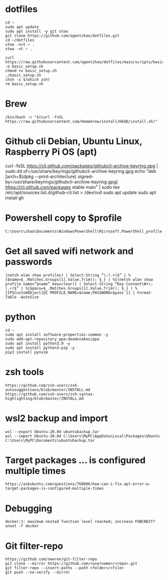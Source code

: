 # dotfiles

```
cd ~
sudo apt update
sudo apt install -y git stow
git clone https://github.com/agentzhao/dotfiles.git
cd ~/dotfiles
stow -nvt ~ .
stow -vt ~ .

curl https://raw.githubusercontent.com/agentzhao/dotfiles/main/scripts/basic_setup.sh -o basic_setup.sh
chmod +x basic_setup.sh
./basic_setup.sh
chsh -s $(which zsh)
rm basic_setup.sh
```

# Brew

```
/bin/bash -c "$(curl -fsSL https://raw.githubusercontent.com/Homebrew/install/HEAD/install.sh)"
```

# Github cli Debian, Ubuntu Linux, Raspberry Pi OS (apt)

curl -fsSL https://cli.github.com/packages/githubcli-archive-keyring.gpg | sudo dd of=/usr/share/keyrings/githubcli-archive-keyring.gpg
echo "deb [arch=$(dpkg --print-architecture) signed-by=/usr/share/keyrings/githubcli-archive-keyring.gpg] https://cli.github.com/packages stable main" | sudo tee /etc/apt/sources.list.d/github-cli.list > /dev/null
sudo apt update
sudo apt install gh

# Powershell copy to $profile

```
C:\Users\zhao\Documents\WindowsPowerShell\Microsoft.PowerShell_profile.ps1
```

# Get all saved wifi network and passwords

```
(netsh wlan show profiles) | Select-String “\:(.+)$” | %{$name=$_.Matches.Groups[1].Value.Trim(); $_} | %{(netsh wlan show profile name=”$name” key=clear)} | Select-String “Key Content\W+\:(.+)$” | %{$pass=$_.Matches.Groups[1].Value.Trim(); $_} | %{[PSCustomObject]@{ PROFILE_NAME=$name;PASSWORD=$pass }} | Format-Table -AutoSize
```

# python

```
cd ~
sudo apt install software-properties-common -y
sudo add-apt-repository ppa:deadsnakes/ppa
sudo apt install python3.9 -y
sudo apt install python3-pip -y
pip3 install pynvim
```

# zsh tools

```
https://github.com/zsh-users/zsh-autosuggestions/blob/master/INSTALL.md
https://github.com/zsh-users/zsh-syntax-highlighting/blob/master/INSTALL.md
```

# wsl2 backup and import

```
wsl --export Ubuntu-20.04 ubuntubackup.tar
wsl --import Ubuntu-20.04 C:\Users\MyPC\AppData\Local\Packages\Ubuntu C:\Users\MyPC\Documents\ubuntubackup.tar
```

# Target packages ... is configured multiple times

```
https://askubuntu.com/questions/760896/how-can-i-fix-apt-error-w-target-packages-is-configured-multiple-times
```

# Debugging

`docker:1: maximum nested function level reached; increase FUNCNEST?`
`unset -f docker`

# Git filter-repo

```
https://github.com/newren/git-filter-repo
git clone --mirror https://github.com/<username>/<repo>.git
git filter-repo --invert-paths --path <folder>/<file>
git push --no-verify --mirror
```
